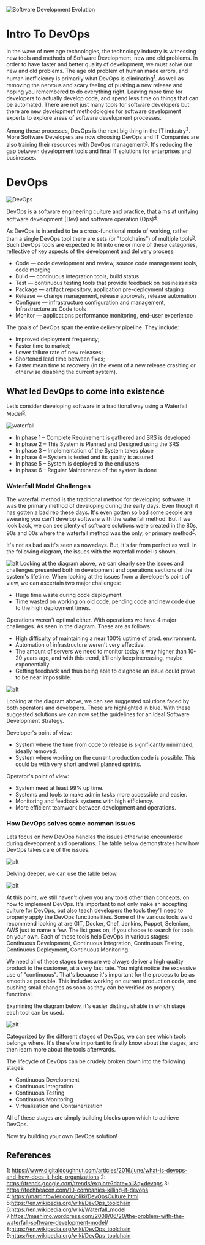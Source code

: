 ![Software Development Evolution](https://blog.heliossolutions.in/wp-content/uploads/2017/05/Software-Development-Evolution-From-Waterfall-to-Agile-to-DevOps.jpg)

# Intro To DevOps

In the wave of new age technologies, the technology industry is witnessing new tools and methods of Software Development, new and old problems. In order to have faster and better quality of development, we must solve our new and old problems. The age old problem of human made errors, and human inefficiency is primarily what DevOps is eliminating<sup>[1](#1)</sup>. As well as removing the nervous and scary feeling of pushing a new release and hoping you remembered to do everything right. Leaving more time for developers to actually develop code, and spend less time on things that can be automated. There are not just many tools for software developers but there are new development methodologies for software development experts to explore areas of software development processes.

Among these processes, DevOps is the next big thing in the IT industry<sup>[2](#2)</sup>. More Software Developers are now choosing DevOps and IT Companies are also training their resources with DevOps management<sup>[3](#3)</sup>. It's reducing the gap between development tools and final IT solutions for enterprises and businesses.

# DevOps
![DevOps](https://upload.wikimedia.org/wikipedia/commons/thumb/0/05/Devops-toolchain.svg/512px-Devops-toolchain.svg.png)

DevOps is a software engineering culture and practice, that aims at unifying software development (Dev) and software operation (Ops)<sup>[4](#4)</sup>.

As DevOps is intended to be a cross-functional mode of working, rather than a single DevOps tool there are sets (or "toolchains") of multiple tools<sup>[5](#5)</sup>. Such DevOps tools are expected to fit into one or more of these categories, reflective of key aspects of the development and delivery process:

- Code — code development and review, source code management tools, code merging
- Build — continuous integration tools, build status
- Test — continuous testing tools that provide feedback on business risks
- Package — artifact repository, application pre-deployment staging
- Release — change management, release approvals, release automation
- Configure — infrastructure configuration and management, Infrastructure as Code tools
- Monitor — applications performance monitoring, end–user experience

The goals of DevOps span the entire delivery pipeline. They include:

- Improved deployment frequency;
- Faster time to market;
- Lower failure rate of new releases;
- Shortened lead time between fixes;
- Faster mean time to recovery (in the event of a new release crashing or otherwise disabling the current system).

## What led DevOps to come into existence
Let’s consider developing software in a traditional way using a Waterfall Model<sup>[6](#6)</sup>.

![waterfall](https://cdn.edureka.co/blog/wp-content/uploads/2016/10/Waterfall-Model-Devops-Tutorial-Edureka.png)

- In phase 1 – Complete Requirement is gathered and SRS is developed
- In phase 2 – This System is Planned and Designed using the SRS
- In phase 3 – Implementation of the System takes place
- In phase 4 – System is tested and its quality is assured
- In phase 5 – System is deployed to the end users
- In phase 6 – Regular Maintenance of the system is done

### Waterfall Model Challenges
The waterfall method is the traditional method for developing software. It was the primary method of developing during the early days. Even though it has gotten a bad rep these days. It's even gotten so bad some people are swearing you can't develop software with the waterfall method. But if we look back, we can see plenty of software solutions were created in the 80s, 90s and 00s where the waterfall method was the only, or primary method<sup>[7](#7)</sup>.

It's not as bad as it's seen as nowadays. But, it's far from perfect as well. In the following diagram, the issues with the waterfall model is shown.

![alt](https://cdn.edureka.co/blog/wp-content/uploads/2016/10/WaterFall-Model-Challenges-DevOps-Tutorial-Edureka-2.png)
Looking at the diagram above, we can clearly see the issues and challenges presented both in development and operations sections of the system's lifetime. When looking at the issues from a developer's point of view, we can ascertain two major challenges:
- Huge time waste during code deployment.
- Time wasted on working on old code, pending code and new code due to the high deployment times.

Operations weren't optimal either. With operations we have 4 major challenges. As seen in the diagram. These are as follows:
- High difficulty of maintaining a near 100% uptime of prod. environment.
- Automation of infrastructure weren't very effective.
- The amount of servers we need to monitor today is way higher than 10-20 years ago, and with this trend, it'll only keep increasing, maybe exponentially.
- Getting feedback and thus being able to diagnose an issue could prove to be near impossible.

![alt](https://cdn.edureka.co/blog/wp-content/uploads/2016/10/Possible-solutions-to-address-the-challenges-faced-with-WaterFall-Model-DevOps-Tutorial-Edureka-1-1.png)

Looking at the diagram above, we can see suggested solutions faced by both operators and developers. These are highlighted in blue. With these suggested solutions we can now set the guidelines for an Ideal Software Development Strategy.

Developer's point of view:
- System where the time from code to release is significantly minimized, ideally removed.
- System where working on the current production code is possible. This could be with very short and well planned sprints.

Operator's point of view:
- System need at least 99% up time.
- Systems and tools to make admin tasks more accessible and easier.
- Monitoring and feedback systems with high efficiency.
- More efficient teamwork between development and operations. 

### How DevOps solves some common issues
Lets focus on how DevOps handles the issues otherwise encountered during deveopment and operations. The table below demonstrates how how DevOps takes care of the issues.

![alt](https://cdn.edureka.co/blog/wp-content/uploads/2016/10/DevOps-Addressing-Dev-Challenges-DevOps-Tutorial-Edureka-1.png)

Delving deeper, we can use the table below.

![alt](https://cdn.edureka.co/blog/wp-content/uploads/2016/10/DevOps-Addressing-Ops-Challenges-DevOps-Tutorial-Edureka-1.png)

At this point, we still haven't given you any tools other than concepts, on how to implement DevOps. It's important to not only make an accepting culture for DevOps, but also teach developers the tools they'll need to properly apply the DevOps functionalities. 
Some of the various tools we'd recommend looking at are GIT, Docker, Chef, Jenkins, Puppet, Selenium, AWS just to name a few. The list goes on, if you choose to search for tools on your own.
Each of these tools help DevOps in various stages: Continuous Development, Continuous Integration, Continuous Testing, Continuous Deployment, Continuous Monitoring.

We need all of these stages to ensure we always deliver a high quality product to the customer, at a very fast rate. You might notice the excessive use of "continuous". That's because it's important for the process to be as smooth as possible. This includes working on current production code, and pushing small changes as soon as they can be verified as properly functional.

Examining the diagram below, it's easier distinguishable in which stage each tool can be used.

![alt](https://cdn.edureka.co/blog/wp-content/uploads/2016/10/DevOps-Tools-DevOps-Tutorial-Edureka-1.png)

Categorized by the different stages of DevOps, we can see which tools belongs where. It's therefore important to firstly know about the stages, and then learn more about the tools afterwards.

The lifecycle of DevOps can be crudely broken down into the following stages:
- Continuous Development
- Continuous Integration
- Continuous Testing
- Continuous Monitoring
- Virtualization and Containerization

All of these stages are simply building blocks upon which to achieve DevOps. 

Now try building your own DevOps solution!

## References
<a name="1">1</a>: https://www.digitaldoughnut.com/articles/2016/june/what-is-devops-and-how-does-it-help-organizations
<a name="2">2</a>: https://trends.google.com/trends/explore?date=all&q=devops
<a name="3">3</a>: https://techbeacon.com/10-companies-killing-it-devops
<a name="4">4</a>:https://martinfowler.com/bliki/DevOpsCulture.html
<a name="5">5</a>:https://en.wikipedia.org/wiki/DevOps_toolchain
<a name="6">6</a>:https://en.wikipedia.org/wiki/Waterfall_model
<a name="7">7</a>:https://mashimo.wordpress.com/2008/06/20/the-problem-with-the-waterfall-software-development-model/
<a name="8">8</a>:https://en.wikipedia.org/wiki/DevOps_toolchain
<a name="9">9</a>:https://en.wikipedia.org/wiki/DevOps_toolchain
